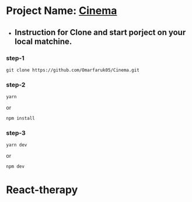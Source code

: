 # Project Name: [Cinema](https://cinema-blush.vercel.app/)

- ## Instruction for Clone and start porject on your local matchine.

### step-1

```
git clone https://github.com/Omarfaruk05/Cinema.git
```

### step-2

```
yarn
```

or

```
npm install
```

### step-3

```
yarn dev
```

or

```
npm dev
```
# React-therapy
